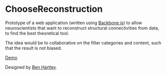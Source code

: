 # ChooseReconstruction

Prototype of a web application (written using [Backbone.js](http://backbonejs.org/)) to allow neuroscientists that want to reconstruct structural connectivities from data, to find the best theoretical tool.

The idea would be to collaborative on the filter categories and content, such that the result is not biased.

[Demo](http://olav.ilo.de/choose_reconstruction/)

Designed by [Ben Hartley](http://www.subvergedesign.com/).
